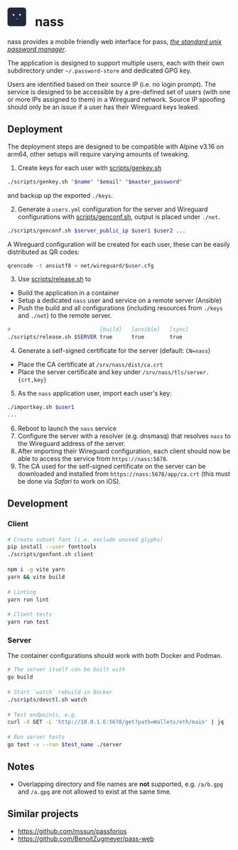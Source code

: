 <h1>
<img width=42 height=42 src="./public/assets/icon.png">&nbsp;&nbsp; nass
</h1>

nass provides a mobile friendly web interface for pass, 
*[the standard unix password manager](https://www.passwordstore.org/)*.

The application is designed to support multiple users, each with their own 
subdirectory under `~/.password-store` and dedicated GPG key.

Users are identified based on their source IP (i.e. no login prompt). The 
service is designed to be accessible by a pre-defined set of users 
(with one or more IPs assigned to them) in a Wireguard network.
Source IP spoofing should only be an issue if a user has their Wireguard keys
leaked.

## Deployment
The deployment steps are designed to be compatible with Alpine v3.16 on arm64,
other setups will require varying amounts of tweaking.

1. Create keys for each user with [scripts/genkey.sh](/scripts/genkey.sh)
```bash
./scripts/genkey.sh "$name" "$email" "$master_password"
```
and backup up the exported `./keys`.

2. Generate a `users.yml` configuration for the server and Wireguard
configurations with [scripts/genconf.sh](/scripts/genconf.sh),
output is placed under `./net`.
```bash
./scripts/genconf.sh $server_public_ip $user1 $user2 ...
```
A Wireguard configuration will be created for each user, these can be
easily distributed as QR codes:
```bash
qrencode -t ansiutf8 < net/wireguard/$user.cfg
```

3. Use [scripts/release.sh](/scripts/release.sh) to
  - Build the application in a container
  - Setup a dedicated `nass` user and service on a remote server (Ansible)
  - Push the build and all configurations (including resources from `./keys` 
  and `./net`) to the remote server.
```bash
#                            [build]   [ansible]   [sync]
./scripts/release.sh $SERVER true      true        true
```

4. Generate a self-signed certificate for the server (default: `CN=nass`)
  - Place the CA certificate at `/srv/nass/dist/ca.crt`
  - Place the server certificate and key under `/srv/nass/tls/server.{crt,key}`

5. As the `nass` application user, import each user's key:
```bash
./importkey.sh $user1
...
```
6. Reboot to launch the `nass` service
7. Configure the server with a resolver (e.g. dnsmasq) that resolves `nass` to
the Wireguard address of the server.
8. After importing their Wireguard configuration, each client should now be
able to access the service from `https://nass:5678`.
9. The CA used for the self-signed certificate on the server can be
downloaded and installed from `https://nass:5678/app/ca.crt`
(this must be done via _Safari_ to work on iOS).


## Development

### Client
```bash
# Create subset font (i.e. exclude unused glyphs)
pip install --user fonttools
./scripts/genfont.sh client

npm i -g vite yarn
yarn && vite build

# Linting
yarn run lint

# Client tests
yarn run test
```

### Server
The container configurations should work with both Docker and Podman.
```bash
# The server itself can be built with
go build

# Start `watch` rebuild in Docker
./scripts/devctl.sh watch

# Test endpoints, e.g.
curl -X GET -L 'http://10.0.1.6:5678/get?path=Wallets/eth/main' | jq

# Run server tests
go test -v --run $test_name ./server
```

## Notes
* Overlapping directory and file names are __not__ supported, e.g. `/a/b.gpg`
and `/a.gpg` are not allowed to exist at the same time.

## Similar projects
* https://github.com/mssun/passforios
* https://github.com/BenoitZugmeyer/pass-web
